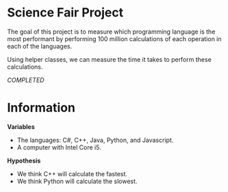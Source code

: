 # Science Fair Project
The goal of this project is to measure which programming language is the most performant by performing 100 million calculations of each operation in each of the languages.

Using helper classes, we can measure the time it takes to perform these calculations.

*COMPLETED*

# Information
**Variables**
* The languages: C#, C++, Java, Python, and Javascript.
* A computer with Intel Core i5.

**Hypothesis**
* We think C++ will calculate the fastest.
* We think Python will calculate the slowest.
